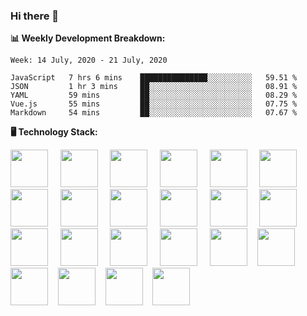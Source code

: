 <link rel="stylesheet" href="assets/css/style.css">

### Hi there 👋

**:bar_chart: Weekly Development Breakdown:**

<!--START_SECTION:waka-->
```text
Week: 14 July, 2020 - 21 July, 2020

JavaScript   7 hrs 6 mins    ███████████████░░░░░░░░░░   59.51 % 
JSON         1 hr 3 mins     ██░░░░░░░░░░░░░░░░░░░░░░░   08.91 % 
YAML         59 mins         ██░░░░░░░░░░░░░░░░░░░░░░░   08.29 % 
Vue.js       55 mins         ██░░░░░░░░░░░░░░░░░░░░░░░   07.75 % 
Markdown     54 mins         ██░░░░░░░░░░░░░░░░░░░░░░░   07.67 %
```
<!--END_SECTION:waka-->

**:desktop_computer: Technology Stack:**

<img src="https://cdn.rawgit.com/konpa/devicon/master/icons/javascript/javascript-original.svg" height="60" /> &nbsp; &nbsp;
<img src="https://cdn.rawgit.com/konpa/devicon/master/icons/nodejs/nodejs-original-wordmark.svg" height="60" /> &nbsp; &nbsp;
<img src="https://cdn.rawgit.com/konpa/devicon/master/icons/vuejs/vuejs-original-wordmark.svg" height="60" /> &nbsp; &nbsp;
<img src="https://cdn.rawgit.com/konpa/devicon/master/icons/linux/linux-original.svg" height="60" /> &nbsp; &nbsp;
<img src="https://cdn.rawgit.com/konpa/devicon/master/icons/postgresql/postgresql-original-wordmark.svg" height="60" /> &nbsp; &nbsp;
<img src="https://cdn.rawgit.com/konpa/devicon/master/icons/mysql/mysql-original-wordmark.svg" height="60" /> &nbsp; &nbsp;
<img src="https://cdn.rawgit.com/konpa/devicon/master/icons/sequelize/sequelize-original-wordmark.svg" height="60" /> &nbsp; &nbsp;
<img src="https://cdn.rawgit.com/konpa/devicon/master/icons/mongodb/mongodb-original-wordmark.svg" height="60" /> &nbsp; &nbsp;
<img src="https://cdn.rawgit.com/konpa/devicon/master/icons/git/git-original-wordmark.svg" height="60" /> &nbsp; &nbsp;
<img src="https://cdn.rawgit.com/konpa/devicon/master/icons/yarn/yarn-original-wordmark.svg" height="60" /> &nbsp; &nbsp;
<img src="https://cdn.rawgit.com/konpa/devicon/master/icons/npm/npm-original-wordmark.svg" height="60" /> &nbsp; &nbsp;
<img src="https://cdn.rawgit.com/konpa/devicon/master/icons/heroku/heroku-original-wordmark.svg" height="60" /> &nbsp; &nbsp;
<img src="https://cdn.rawgit.com/konpa/devicon/master/icons/amazonwebservices/amazonwebservices-original-wordmark.svg" height="60" /> &nbsp; &nbsp;
<img src="https://cdn.rawgit.com/konpa/devicon/master/icons/gulp/gulp-plain.svg" height="60" /> &nbsp; &nbsp;
<img src="https://cdn.rawgit.com/konpa/devicon/master/icons/webpack/webpack-original-wordmark.svg" height="60" /> &nbsp; &nbsp;
<img src="https://cdn.rawgit.com/konpa/devicon/master/icons/handlebars/handlebars-original-wordmark.svg" height="60" /> &nbsp; &nbsp;
<img src="https://cdn.rawgit.com/konpa/devicon/master/icons/html5/html5-original-wordmark.svg" height="60" />&nbsp; &nbsp;
<img src="https://cdn.rawgit.com/konpa/devicon/master/icons/sass/sass-original.svg" height="60" />&nbsp; &nbsp;
<img src="https://cdn.rawgit.com/konpa/devicon/master/icons/bootstrap/bootstrap-plain-wordmark.svg" height="60" />&nbsp; &nbsp;
<img src="https://cdn.rawgit.com/konpa/devicon/master/icons/dot-net/dot-net-original-wordmark.svg" height="60" />&nbsp; &nbsp;
<img src="https://cdn.rawgit.com/konpa/devicon/master/icons/electron/electron-original.svg" height="60" />&nbsp; &nbsp;
<img src="https://cdn.rawgit.com/konpa/devicon/master/icons/gimp/gimp-original-wordmark.svg" height="60" />&nbsp; &nbsp;

<!--
**emrahyumuk/emrahyumuk** is a ✨ _special_ ✨ repository because its `README.md` (this file) appears on your GitHub profile.

Here are some ideas to get you started:

- 🔭 I’m currently working on ...
- 🌱 I’m currently learning ...
- 👯 I’m looking to collaborate on ...
- 🤔 I’m looking for help with ...
- 💬 Ask me about ...
- 📫 How to reach me: ...
- 😄 Pronouns: ...
- ⚡ Fun fact: ...

**:zap: Recent Activity:**
-->
